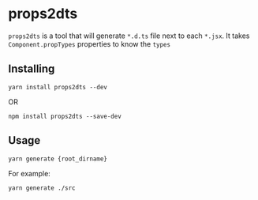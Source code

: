 # props2dts

`props2dts` is a tool that will generate `*.d.ts` file next to each `*.jsx`. It takes `Component.propTypes` properties to know the `types`

## Installing

```
yarn install props2dts --dev
```
OR
```
npm install props2dts --save-dev
```

## Usage

```
yarn generate {root_dirname}
```
For example:
```
yarn generate ./src
```
